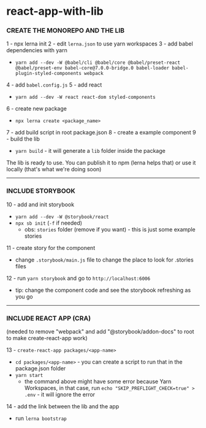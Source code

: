 # react-app-with-lib

### CREATE THE MONOREPO AND THE LIB

1 - npx lerna init
2 - edit `lerna.json` to use yarn workspaces
3 - add babel dependencies with yarn
- `yarn add --dev -W @babel/cli @babel/core @babel/preset-react @babel/preset-env babel-core@7.0.0-bridge.0 babel-loader babel-plugin-styled-components webpack`

4 - add `babel.config.js`
5 - add react
- `yarn add --dev -W react react-dom styled-components`

6 - create new package
- `npx lerna create <package_name>`

7 - add build script in root package.json
8 - create a example component
9 - build the lib
- `yarn build` - it will generate a `lib` folder inside the package

The lib is ready to use. You can publish it to npm (lerna helps that) or use it locally (that's what we're doing soon)

----

### INCLUDE STORYBOOK

10 - add and init storybook
- `yarn add --dev -W @storybook/react`
- `npx sb init` (`-f` if needed)
    - obs: `stories` folder (remove if you want) - this is just some example stories

11 - create story for the component
- change `.storybook/main.js` file to change the place to look for .stories files

12 - run `yarn storybook` and go to `http://localhost:6006`
 - tip: change the component code and see the storybook refreshing as you go

 ----

### INCLUDE REACT APP (CRA)

(needed to remove "webpack" and add "@storybook/addon-docs" to root to make create-react-app work)

13 - `create-react-app packages/<app-name>`
- `cd packages/<app-name>` - you can create a script to run that in the package.json folder
- `yarn start`
    - the command above might have some error because Yarn Workspaces, in that case, run `echo "SKIP_PREFLIGHT_CHECK=true" > .env` - it will ignore the error

14 - add the link between the lib and the app
- run `lerna bootstrap`
